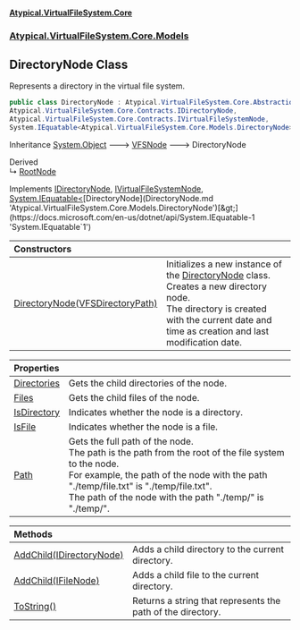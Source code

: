 #### [Atypical.VirtualFileSystem.Core](VirtualFileSystem.md 'VirtualFileSystem')
### [Atypical.VirtualFileSystem.Core.Models](VirtualFileSystem.md#Atypical.VirtualFileSystem.Core.Models 'Atypical.VirtualFileSystem.Core.Models')

## DirectoryNode Class

Represents a directory in the virtual file system.

```csharp
public class DirectoryNode : Atypical.VirtualFileSystem.Core.Abstractions.VFSNode,
Atypical.VirtualFileSystem.Core.Contracts.IDirectoryNode,
Atypical.VirtualFileSystem.Core.Contracts.IVirtualFileSystemNode,
System.IEquatable<Atypical.VirtualFileSystem.Core.Models.DirectoryNode>
```

Inheritance [System.Object](https://docs.microsoft.com/en-us/dotnet/api/System.Object 'System.Object') &#129106; [VFSNode](VFSNode.md 'Atypical.VirtualFileSystem.Core.Abstractions.VFSNode') &#129106; DirectoryNode

Derived  
&#8627; [RootNode](RootNode.md 'Atypical.VirtualFileSystem.Core.Models.RootNode')

Implements [IDirectoryNode](IDirectoryNode.md 'Atypical.VirtualFileSystem.Core.Contracts.IDirectoryNode'), [IVirtualFileSystemNode](IVirtualFileSystemNode.md 'Atypical.VirtualFileSystem.Core.Contracts.IVirtualFileSystemNode'), [System.IEquatable&lt;](https://docs.microsoft.com/en-us/dotnet/api/System.IEquatable-1 'System.IEquatable`1')[DirectoryNode](DirectoryNode.md 'Atypical.VirtualFileSystem.Core.Models.DirectoryNode')[&gt;](https://docs.microsoft.com/en-us/dotnet/api/System.IEquatable-1 'System.IEquatable`1')

| Constructors | |
| :--- | :--- |
| [DirectoryNode(VFSDirectoryPath)](DirectoryNode.DirectoryNode(VFSDirectoryPath).md 'Atypical.VirtualFileSystem.Core.Models.DirectoryNode.DirectoryNode(Atypical.VirtualFileSystem.Core.ValueObjects.VFSDirectoryPath)') | Initializes a new instance of the [DirectoryNode](DirectoryNode.md 'Atypical.VirtualFileSystem.Core.Models.DirectoryNode') class.<br/>Creates a new directory node.<br/>The directory is created with the current date and time as creation and last modification date. |

| Properties | |
| :--- | :--- |
| [Directories](DirectoryNode.Directories.md 'Atypical.VirtualFileSystem.Core.Models.DirectoryNode.Directories') | Gets the child directories of the node. |
| [Files](DirectoryNode.Files.md 'Atypical.VirtualFileSystem.Core.Models.DirectoryNode.Files') | Gets the child files of the node. |
| [IsDirectory](DirectoryNode.IsDirectory.md 'Atypical.VirtualFileSystem.Core.Models.DirectoryNode.IsDirectory') | Indicates whether the node is a directory. |
| [IsFile](DirectoryNode.IsFile.md 'Atypical.VirtualFileSystem.Core.Models.DirectoryNode.IsFile') | Indicates whether the node is a file. |
| [Path](DirectoryNode.Path.md 'Atypical.VirtualFileSystem.Core.Models.DirectoryNode.Path') | Gets the full path of the node.<br/>The path is the path from the root of the file system to the node.<br/>For example, the path of the node with the path "./temp/file.txt" is "./temp/file.txt".<br/>The path of the node with the path "./temp/" is "./temp/". |

| Methods | |
| :--- | :--- |
| [AddChild(IDirectoryNode)](DirectoryNode.AddChild(IDirectoryNode).md 'Atypical.VirtualFileSystem.Core.Models.DirectoryNode.AddChild(Atypical.VirtualFileSystem.Core.Contracts.IDirectoryNode)') | Adds a child directory to the current directory. |
| [AddChild(IFileNode)](DirectoryNode.AddChild(IFileNode).md 'Atypical.VirtualFileSystem.Core.Models.DirectoryNode.AddChild(Atypical.VirtualFileSystem.Core.Contracts.IFileNode)') | Adds a child file to the current directory. |
| [ToString()](DirectoryNode.ToString().md 'Atypical.VirtualFileSystem.Core.Models.DirectoryNode.ToString()') | Returns a string that represents the path of the directory. |
